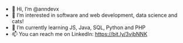 - 👋 Hi, I’m @anndevx
- 👀 I’m interested in software and web development, data science and cats!
- 🌱 I’m currently learning JS, Java, SQL, Python and PHP
- 📫 You can reach me on LinkedIn: https://bit.ly/3vjbNNK


<!---
anndevx/anndevx is a ✨ special ✨ repository because its `README.md` (this file) appears on your GitHub profile.
You can click the Preview link to take a look at your changes.
--->
